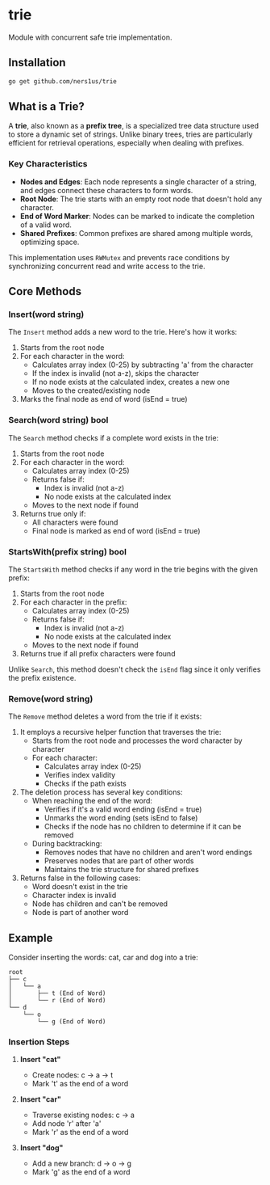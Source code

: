 # trie

Module with concurrent safe trie implementation.

## Installation

```bash
go get github.com/ners1us/trie
```

## What is a Trie?

A **trie**, also known as a **prefix tree**, is a specialized tree data structure used to store a dynamic set of strings. Unlike binary trees, tries are particularly efficient for retrieval operations, especially when dealing with prefixes.

### Key Characteristics

- **Nodes and Edges**: Each node represents a single character of a string, and edges connect these characters to form words.
- **Root Node**: The trie starts with an empty root node that doesn't hold any character.
- **End of Word Marker**: Nodes can be marked to indicate the completion of a valid word.
- **Shared Prefixes**: Common prefixes are shared among multiple words, optimizing space.

This implementation uses `RWMutex` and prevents race conditions by synchronizing concurrent read and write access to the trie.

## Core Methods

### Insert(word string)

The `Insert` method adds a new word to the trie. Here's how it works:

1. Starts from the root node
2. For each character in the word:
   - Calculates array index (0-25) by subtracting 'a' from the character
   - If the index is invalid (not a-z), skips the character
   - If no node exists at the calculated index, creates a new one
   - Moves to the created/existing node
3. Marks the final node as end of word (isEnd = true)

### Search(word string) bool

The `Search` method checks if a complete word exists in the trie:

1. Starts from the root node
2. For each character in the word:
   - Calculates array index (0-25)
   - Returns false if:
      - Index is invalid (not a-z)
      - No node exists at the calculated index
   - Moves to the next node if found
3. Returns true only if:
   - All characters were found
   - Final node is marked as end of word (isEnd = true)

### StartsWith(prefix string) bool

The `StartsWith` method checks if any word in the trie begins with the given prefix:

1. Starts from the root node
2. For each character in the prefix:
   - Calculates array index (0-25)
   - Returns false if:
      - Index is invalid (not a-z)
      - No node exists at the calculated index
   - Moves to the next node if found
3. Returns true if all prefix characters were found

Unlike `Search`, this method doesn't check the `isEnd` flag since it only verifies the prefix existence.

### Remove(word string)
The `Remove` method deletes a word from the trie if it exists:

1. It employs a recursive helper function that traverses the trie:
   - Starts from the root node and processes the word character by character
   - For each character:
      - Calculates array index (0-25)
      - Verifies index validity
      - Checks if the path exists
2. The deletion process has several key conditions:
   - When reaching the end of the word:
      - Verifies if it's a valid word ending (isEnd = true)
      - Unmarks the word ending (sets isEnd to false)
      - Checks if the node has no children to determine if it can be removed
   - During backtracking:
      - Removes nodes that have no children and aren't word endings
      - Preserves nodes that are part of other words
      - Maintains the trie structure for shared prefixes
3. Returns false in the following cases:
   - Word doesn't exist in the trie
   - Character index is invalid
   - Node has children and can't be removed
   - Node is part of another word

## Example

Consider inserting the words: cat, car and dog into a trie:

```
root
├── c
│   └── a
│       ├── t (End of Word)
│       └── r (End of Word)
└── d
    └── o
        └── g (End of Word)
```

### Insertion Steps

1. **Insert "cat"**
   - Create nodes: c → a → t
   - Mark 't' as the end of a word

2. **Insert "car"**
   - Traverse existing nodes: c → a
   - Add node 'r' after 'a'
   - Mark 'r' as the end of a word

3. **Insert "dog"**
   - Add a new branch: d → o → g
   - Mark 'g' as the end of a word